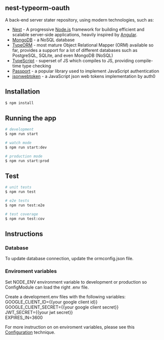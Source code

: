 ## nest-typeorm-oauth

A back-end server stater repository, using modern technologies, such as:
 * [Nest](https://github.com/nestjs/nest) - A progressive [Node.js](http://nodejs.org) framework for building efficient and scalable server-side applications, heavily inspired by [Angular](https://angular.io).
 * [MongoDB](https://github.com/mongodb/mongo) - a NoSQL database
 * [TypeORM](https://typeorm.io) - most mature Object Relational Mapper (ORM) available so far, provides a support for a lot of different databases such as PostgreSQL, SQLite, and even MongoDB (NoSQL)
 * [TypeScript](https://github.com/Microsoft/TypeScript) - superset of JS which compiles to JS, providing compile-time type checking
* [Passport](https://github.com/jaredhanson/passport) - a popular library used to implement JavaScript authentication
* [jsonwebtoken](https://github.com/auth0/node-jsonwebtoken) - a JavaScript json web tokens implementation by auth0

## Installation

```bash
$ npm install
```

## Running the app

```bash
# development
$ npm run start

# watch mode
$ npm run start:dev

# production mode
$ npm run start:prod
```

## Test

```bash
# unit tests
$ npm run test

# e2e tests
$ npm run test:e2e

# test coverage
$ npm run test:cov
```
## Instructions

### Database 

To update database connection, update the ormconfig.json file.

### Enviroment variables
Set NODE_ENV environment variable to development or production so ConfigModule can load the right .env file.

Create a development.env files with the following variables:  
GOOGLE_CLIENT_ID={{your google client id}}  
GOOGLE_CLIENT_SECRET={{your google client secret}}  
JWT_SECRET={{your jwt secret}}  
EXPIRES_IN=3600  

For more instruction on on enviroment variables, please see this [Configuration](https://docs.nestjs.com/techniques/configuration) technique.
